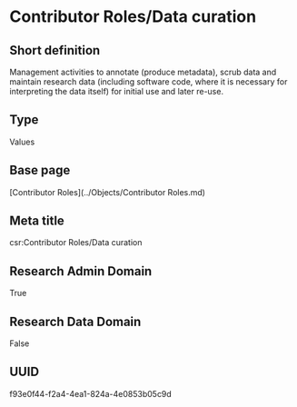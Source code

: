 # Contributor Roles/Data curation
## Short definition
Management activities to annotate (produce metadata), scrub data and maintain research data (including software code, where it is necessary for interpreting the data itself) for initial use and later re-use.
## Type
Values
## Base page
[Contributor Roles](../Objects/Contributor Roles.md)
## Meta title
csr:Contributor Roles/Data curation
## Research Admin Domain
True
## Research Data Domain
False
## UUID
f93e0f44-f2a4-4ea1-824a-4e0853b05c9d
